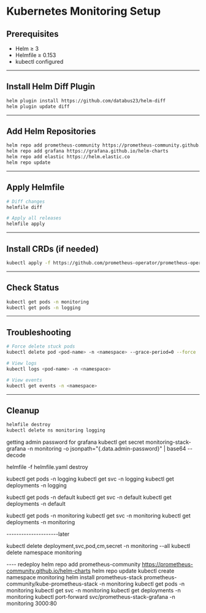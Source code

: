 # Kubernetes Monitoring Setup

## Prerequisites

- Helm ≥ 3
- Helmfile ≥ 0.153
- kubectl configured

---

## Install Helm Diff Plugin

```bash
helm plugin install https://github.com/databus23/helm-diff
helm plugin update diff
```

---

## Add Helm Repositories

```bash
helm repo add prometheus-community https://prometheus-community.github.io/helm-charts
helm repo add grafana https://grafana.github.io/helm-charts
helm repo add elastic https://helm.elastic.co
helm repo update
```

---

## Apply Helmfile

```bash
# Diff changes
helmfile diff

# Apply all releases
helmfile apply
```

---

## Install CRDs (if needed)

```bash
kubectl apply -f https://github.com/prometheus-operator/prometheus-operator/raw/main/bundle.yaml
```

---

## Check Status

```bash
kubectl get pods -n monitoring
kubectl get pods -n logging
```

---

## Troubleshooting

```bash
# Force delete stuck pods
kubectl delete pod <pod-name> -n <namespace> --grace-period=0 --force

# View logs
kubectl logs <pod-name> -n <namespace>

# View events
kubectl get events -n <namespace>
```

---

## Cleanup

```bash
helmfile destroy
kubectl delete ns monitoring logging
```

getting admin password for grafana
kubectl get secret monitoring-stack-grafana -n monitoring -o jsonpath="{.data.admin-password}" | base64 --decode

helmfile -f helmfile.yaml destroy

kubectl get pods -n logging
kubectl get svc -n logging
kubectl get deployments -n logging

kubectl get pods -n default
kubectl get svc -n default
kubectl get deployments -n default

kubectl get pods -n monitoring
kubectl get svc -n monitoring
kubectl get deployments -n monitoring

---------------------later

kubectl delete deployment,svc,pod,cm,secret -n monitoring --all
kubectl delete namespace monitoring

---- redeploy
helm repo add prometheus-community https://prometheus-community.github.io/helm-charts
helm repo update
kubectl create namespace monitoring
helm install prometheus-stack prometheus-community/kube-prometheus-stack -n monitoring
kubectl get pods -n monitoring
kubectl get svc -n monitoring
kubectl get deployments -n monitoring
kubectl port-forward svc/prometheus-stack-grafana -n monitoring 3000:80
